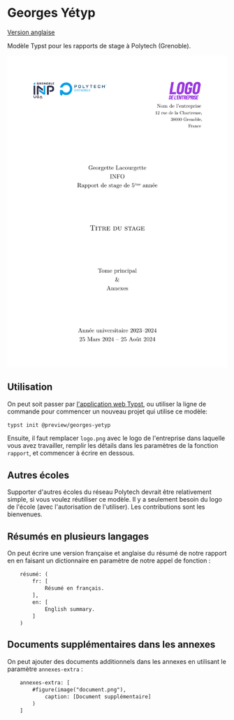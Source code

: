 # Georges Yétyp

[Version anglaise](README.md)

Modèle Typst pour les rapports de stage à Polytech (Grenoble).

[![Exemple de page de garde](thumbnail.png)](thumbnail.png)

## Utilisation

On peut soit passer par [l'application web Typst](https://typst.app/?template=georges-yetyp&version=0.1.0), ou utiliser la ligne de commande pour commencer un nouveau projet qui utilise ce modèle:

```bash
typst init @preview/georges-yetyp
```

Ensuite, il faut remplacer `logo.png` avec le logo de l'entreprise dans laquelle vous avez travailler, remplir les détails dans les paramètres de la fonction `rapport`, et commencer à écrire en dessous.

## Autres écoles

Supporter d'autres écoles du réseau Polytech devrait être relativement simple, si vous voulez réutiliser ce modèle. Il y a seulement besoin du logo de l'école (avec l'autorisation de l'utiliser). Les contributions sont les bienvenues.

## Résumés en plusieurs langages

On peut écrire une version française et anglaise du résumé de notre rapport en en faisant un dictionnaire en paramètre de notre appel de fonction :

```typst
    résumé: (
        fr: [
            Résumé en français.
        ],
        en: [
            English summary.
        ]
    )
```

## Documents supplémentaires dans les annexes

On peut ajouter des documents additionnels dans les annexes en utilisant le paramètre `annexes-extra` :

```typst
    annexes-extra: [
        #figure(image("document.png"),
            caption: [Document supplémentaire]
        )
    ]
```
